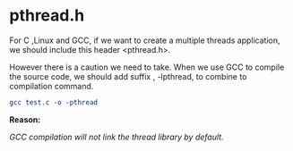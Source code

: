 # pthread.h

For C ,Linux and GCC, if we want to create a multiple threads application, we should include this header <pthread.h>.

However there is a caution we need to take. When we use GCC to compile the source code, we should add suffix , -lpthread, to combine to compilation command.

```cmake
gcc test.c -o -pthread
```

**Reason:**

*GCC compilation will not link the thread library by default.*

